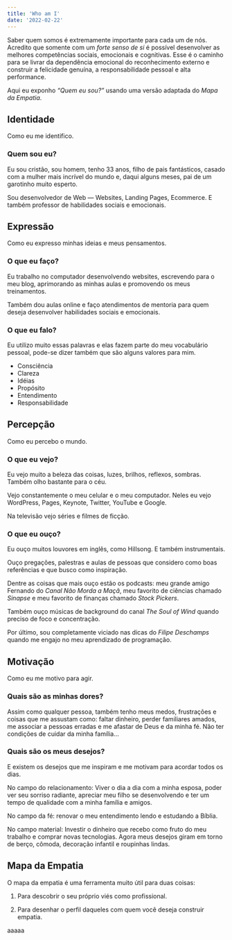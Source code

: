 ```yaml
---
title: 'Who am I'
date: '2022-02-22'
---
```


Saber quem somos é extremamente importante para cada um de nós. Acredito que somente com um *forte senso de si* é possível desenvolver as melhores competências sociais, emocionais e cognitivas. Esse é o caminho para se livrar da dependência emocional do reconhecimento externo e construir a felicidade genuína, a responsabilidade pessoal e alta performance.

Aqui eu exponho _“Quem eu sou?”_ usando uma versão adaptada do *Mapa da Empatia*.

## Identidade ##
Como eu me identifico.

### Quem sou eu? ###
Eu sou cristão, sou homem, tenho 33 anos, filho de pais fantásticos, casado com a mulher mais incrível do mundo e, daqui alguns meses, pai de um garotinho muito esperto.

Sou desenvolvedor de Web — Websites, Landing Pages, Ecommerce. E também professor de habilidades sociais e emocionais.

## Expressão ##
Como eu expresso minhas ideias e meus pensamentos.

### O que eu faço? ###
Eu trabalho no computador desenvolvendo websites, escrevendo para o meu blog, aprimorando as minhas aulas e promovendo os meus treinamentos.

Também dou aulas online e faço atendimentos de mentoria para quem deseja desenvolver habilidades sociais e emocionais.

### O que eu falo? ###
Eu utilizo muito essas palavras e elas fazem parte do meu vocabulário pessoal, pode-se dizer também que são alguns valores para mim.

- Consciência
- Clareza
- Idéias
- Propósito
- Entendimento
- Responsabilidade

## Percepção ##
Como eu percebo o mundo.

### O que eu vejo? ###
Eu vejo muito a beleza das coisas, luzes, brilhos, reflexos, sombras. Também olho bastante para o céu.

Vejo constantemente o meu celular e o meu computador. Neles eu vejo WordPress, Pages, Keynote, Twitter, YouTube e Google.

Na televisão vejo séries e filmes de ficção.

### O que eu ouço? ###
Eu ouço muitos louvores em inglês, como Hillsong. E também instrumentais.

Ouço pregações, palestras e aulas de pessoas que considero como boas referências e que busco como inspiração.

Dentre as coisas que mais ouço estão os podcasts: meu grande amigo Fernando do *Canal Não Morda a Maçã*, meu favorito de ciências chamado *Sinapse* e meu favorito de finanças chamado *Stock Pickers*.

Também ouço músicas de background do canal *The Soul of Wind* quando preciso de foco e concentração.

Por último, sou completamente viciado nas dicas do *Filipe Deschamps* quando me engajo no meu aprendizado de programação.

## Motivação ##
Como eu me motivo para agir.

### Quais são as minhas dores? ###
Assim como qualquer pessoa, também tenho meus medos, frustrações e coisas que me assustam como: faltar dinheiro, perder familiares amados, me associar a pessoas erradas e me afastar de Deus e da minha fé. Não ter condições de cuidar da minha família...

### Quais são os meus desejos? ###
E existem os desejos que me inspiram e me motivam para acordar todos os dias.

No campo do relacionamento: Viver o dia a dia com a minha esposa, poder ver seu sorriso radiante, apreciar meu filho se desenvolvendo e ter um tempo de qualidade com a minha família e amigos.

No campo da fé: renovar o meu entendimento lendo e estudando a Bíblia.

No campo material: Investir o dinheiro que recebo como fruto do meu trabalho e comprar novas tecnologias. Agora meus desejos giram em torno de berço, cômoda, decoração infantil e roupinhas lindas.

## Mapa da Empatia ##
O mapa da empatia é uma ferramenta muito útil para duas coisas:

1) Para descobrir o seu próprio viés como profissional.

2) Para desenhar o perfil daqueles com quem você deseja construir empatia.

aaaaa